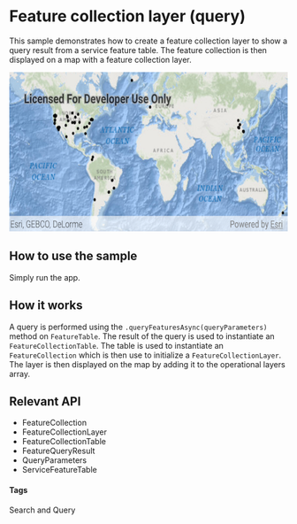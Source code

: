 # Feature collection layer (query)
This sample demonstrates how to create a feature collection layer to show a query result from a service feature table. The feature collection is then displayed on a map with a feature collection layer.

![Feature Collection Layer (Query) App](feature-collection-layer-query.png)

## How to use the sample
Simply run the app.

## How it works
A query is performed using the `.queryFeaturesAsync(queryParameters)` method on `FeatureTable`. The result of the query is used to instantiate an `FeatureCollectionTable`. The table is used to instantiate an `FeatureCollection` which is then use to initialize a `FeatureCollectionLayer`. The layer is then displayed on the map by adding it to the operational layers array.

## Relevant API
* FeatureCollection
* FeatureCollectionLayer
* FeatureCollectionTable
* FeatureQueryResult
* QueryParameters
* ServiceFeatureTable

#### Tags
Search and Query